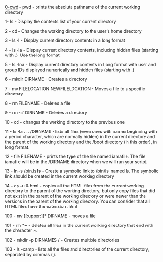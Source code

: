 [0-cwd]("0-current-working_directory") - pwd - prints the absolute pathname of the current working directory

1- ls - Display the contents list of your current directory

2 - cd - Changes the working directory to the user's home directory

3 - ls -l - Display current directory contents in a long format

4 - ls -la - Display current directory contents, including hidden files (starting with .). Use the long format

5 - ls -lna - Display current directory contents in Long format with user and group IDs displayed numerically and hidden files (starting with .)

6 - mkdir DIRNAME -  Creates a directory

7 - mv FILELOCATION NEWFILELOCATION - Moves a file to a specific directory

8 - rm FILENAME - Deletes a file

9 - rm -rf DIRNAME - Deletes a directory

10 - cd - changes the working directory to the previous one

11 - ls -la . .. /DIRNAME - lists all files (even ones with names beginning with a period character, which are normally hidden) in the current directory and the parent of the working directory and the /boot directory (in this order), in long format.

12 - file FILENAME - prints the type of the file named iamafile. The file iamafile will be in the /DIRNAME directory when we will run your script.

13 - ln -s /bin.ls __ls__ - Create a symbolic link to /bin/ls, named ls. The symbolic link should be created in the current working directory

14 - cp -u &.html - copies all the HTML files from the current working directory to the parent of the working directory, but only copy files that did not exist in the parent of the working directory or were newer than the versions in the parent of the working directory. You can consider that all HTML files have the extension .html

100 - mv [[:upper:]]* DIRNAME - moves a file

101 - rm *~ - deletes all files in the current working directory that end with the character ~.

102 - mkdir -p DIRNAMES / - Creates multiple directories 

103 - ls -xamp - lists all the files and directories of the current directory, separated by commas (,).




